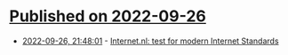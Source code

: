 # [Published on 2022-09-26](index.md)

* [2022-09-26, 21:48:01](https://lobste.rs/s/wkpfvy/internet_nl_test_for_modern_internet) - [Internet.nl: test for modern Internet Standards](https://internet.nl/)
